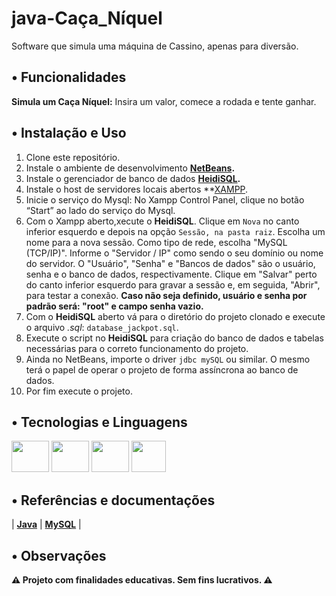 # java-Caça_Níquel

Software que simula uma máquina de Cassino, apenas para diversão.

## • Funcionalidades

**Simula um Caça Níquel:** Insira um valor, comece a rodada e tente ganhar.

## • Instalação e Uso

1. Clone este repositório.
2. Instale o ambiente de desenvolvimento **[NetBeans](https://netbeans.apache.org/front/main/download/index.html).**
3. Instale o gerenciador de banco de dados **[HeidiSQL](https://www.heidisql.com/download.php).**
4. Instale o host de servidores locais abertos **[XAMPP](https://www.apachefriends.org/download.html).
5. Inicie o serviço do Mysql: No Xampp Control Panel, clique no botão “Start” ao lado do serviço do Mysql.
6. Com o Xampp aberto,xecute o **HeidiSQL**. Clique em `Nova` no canto inferior esquerdo e depois na opção `Sessão, na pasta raiz`. Escolha um nome para a nova sessão. Como tipo de rede, escolha "MySQL (TCP/IP)". Informe o "Servidor / IP" como sendo o seu domínio ou nome do servidor. O "Usuário", "Senha" e "Bancos de dados" são o usuário, senha e o banco de dados, respectivamente. Clique em "Salvar" perto do canto inferior esquerdo para gravar a sessão e, em seguida, "Abrir", para testar a conexão. **Caso não seja definido, usuário e senha por padrão será: "root" e campo senha vazio.**
7. Com o **HeidiSQL** aberto vá para o diretório do projeto clonado e execute o arquivo *.sql*: `database_jackpot.sql`.
8. Execute o script no **HeidiSQL** para criação do banco de dados e tabelas necessárias para o correto funcionamento do projeto. 
9. Ainda no NetBeans, importe o driver `jdbc mySQL` ou similar. O mesmo terá o papel de operar o projeto de forma assíncrona ao banco de dados.
10. Por fim execute o projeto.

## • Tecnologias e Linguagens

<div style="display: inline_block">
  <img src="https://cdn.jsdelivr.net/gh/devicons/devicon@latest/icons/java/java-original.svg" height="50" width="60"/>
  <img src="https://cdn.jsdelivr.net/gh/devicons/devicon@latest/icons/mysql/mysql-original-wordmark.svg" height="50" width="60"/>
  <img src="https://upload.wikimedia.org/wikipedia/commons/9/98/Apache_NetBeans_Logo.svg" height="50" width="60"/>
  <img src="https://upload.wikimedia.org/wikipedia/commons/3/32/HeidiSQL_logo_image.png" height="50" width="55"/>
</div>

## • Referências e documentações

| **[Java](https://docs.oracle.com/en/java/javase/17/)** 
| **[MySQL](https://dev.mysql.com/doc/)** |

## • Observações

**⚠️ Projeto com finalidades educativas. Sem fins lucrativos. ⚠️**


